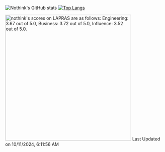 ![Nothink's GitHub stats](https://github-readme-stats.vercel.app/api?username=nothink&count_private=true&show_icons=true&theme=nord)
[![Top Langs](https://github-readme-stats.vercel.app/api/top-langs/?username=nothink&layout=compact&count_private=true&show_icons=true&theme=nord)](https://github.com/anuraghazra/github-readme-stats)

<!--START_SECTION:lapras-card-->
<p ><a href="https://lapras.com/public/nothink" target="_blank" rel="noopener noreferrer"><img alt="nothink's scores on LAPRAS are as follows: Engineering: 3.67 out of 5.0, Business: 3.72 out of 5.0, Influence: 3.52 out of 5.0." src="https://lapras-card-generator.vercel.app/api/svg?e=3.67&b=3.72&i=3.52&b1=%23020E27&b2=%230E5593&i1=%23030E21&i2=%231688BF&l=en" width="400" ></a>  
Last Updated on 10/11/2024, 6:11:56 AM</p>
<!--END_SECTION:lapras-card-->
